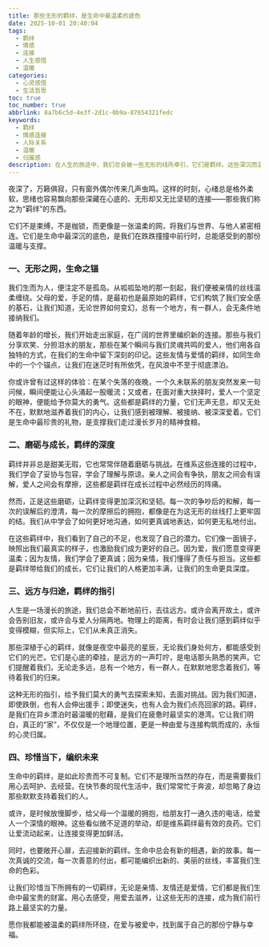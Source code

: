```yaml
---
title: 那些无形的羁绊，是生命中最温柔的底色
date: 2025-10-01 20:40:04
tags:
  - 羁绊
  - 情感
  - 连接
  - 人生感悟
  - 温暖
categories:
  - 心灵感悟
  - 生活哲思
toc: true
toc_number: true
abbrlink: 8a7b6c5d-4e3f-2d1c-0b9a-87654321fedc
keywords:
  - 羁绊
  - 情感连接
  - 人际关系
  - 温暖
  - 归属感
description: 在人生的旅途中，我们总会被一些无形的线所牵引，它们是羁绊。这些深沉而温柔的连接，如同生命中最坚实的底色，给予我们力量、慰藉与方向。它们是爱、是友情、是亲情，是那些让我们感到被理解、被接纳、被深深爱着的瞬间。本文将带你一同感受羁绊的深邃意义，以及它如何滋养我们的灵魂，成为我们前行路上最宝贵的财富。
---
```


夜深了，万籁俱寂，只有窗外偶尔传来几声虫鸣。这样的时刻，心绪总是格外柔软，思绪也容易飘向那些深藏在心底的、无形却又无比坚韧的连接——那些我们称之为“羁绊”的东西。

它们不是束缚，不是枷锁，而更像是一张温柔的网，将我们与世界、与他人紧密相连。它们是生命中最深沉的底色，是我们在跌跌撞撞中前行时，总能感受到的那份温暖与支撑。

### 一、无形之网，生命之锚

我们生而为人，便注定不是孤岛。从呱呱坠地的那一刻起，我们便被亲情的丝线温柔缠绕。父母的爱，手足的情，是最初也是最原始的羁绊，它们构筑了我们安全感的基石，让我们知道，无论世界如何变幻，总有一个地方，有一群人，会无条件地接纳我们。

随着年龄的增长，我们开始走出家庭，在广阔的世界里编织新的连接。那些与我们分享欢笑、分担泪水的朋友，那些在某个瞬间与我们灵魂共鸣的爱人，他们用各自独特的方式，在我们的生命中留下深刻的印记。这些友情与爱情的羁绊，如同生命中的一个个锚点，让我们在迷茫时有所依凭，在风浪中不至于彻底漂泊。

你或许曾有过这样的体验：在某个失落的夜晚，一个久未联系的朋友突然发来一句问候，瞬间便能让心头涌起一股暖流；又或者，在面对重大抉择时，爱人一个坚定的眼神，便能给予你莫大的勇气。这些都是羁绊的力量，它们无声无息，却又无处不在，默默地滋养着我们的内心，让我们感到被理解、被接纳、被深深爱着。它们是生命中最珍贵的礼物，是支撑我们走过漫长岁月的精神食粮。

### 二、磨砺与成长，羁绊的深度

羁绊并非总是甜美无瑕，它也常常伴随着磨砺与挑战。在维系这些连接的过程中，我们学会了妥协与包容，学会了理解与原谅。亲人之间会有争执，朋友之间会有误解，爱人之间会有摩擦，这些都是羁绊在成长过程中必然经历的阵痛。

然而，正是这些磨砺，让羁绊变得更加深沉和坚韧。每一次的争吵后的和解，每一次的误解后的澄清，每一次的摩擦后的拥抱，都像是在为这无形的丝线打上更牢固的结。我们从中学会了如何更好地沟通，如何更真诚地表达，如何更无私地付出。

在这些羁绊中，我们看到了自己的不足，也发现了自己的潜力。它们像一面镜子，映照出我们最真实的样子，也激励我们成为更好的自己。因为爱，我们愿意变得更温柔；因为友情，我们学会了更真诚；因为亲情，我们懂得了责任与担当。这些都是羁绊带给我们的成长，它们让我们的人格更加丰满，让我们的生命更具深度。

### 三、远方与归途，羁绊的指引

人生是一场漫长的旅途，我们总会不断地前行，去往远方。或许会离开故土，或许会告别旧友，或许会与爱人分隔两地。物理上的距离，有时会让我们感到羁绊似乎变得模糊，但实际上，它们从未真正消失。

那些深植于心的羁绊，就像是夜空中最亮的星辰，无论我们身处何方，都能感受到它们的光芒。它们是心底的牵挂，是远方的一声叮咛，是电话那头熟悉的笑声。它们提醒着我们，无论走多远，总有一个地方，有一群人，在默默地思念着我们，等待着我们的归来。

这种无形的指引，给予我们莫大的勇气去探索未知，去面对挑战。因为我们知道，即使跌倒，也有人会伸出援手；即使迷失，也有人会为我们点亮回家的路。羁绊，是我们在异乡漂泊时最温暖的慰藉，是我们在疲惫时最坚实的港湾。它让我们明白，真正的“家”，不仅仅是一个地理位置，更是一种由爱与连接构筑而成的，永恒的心灵归属。

### 四、珍惜当下，编织未来

生命中的羁绊，是如此珍贵而不可复制。它们不是理所当然的存在，而是需要我们用心去呵护、去经营。在快节奏的现代生活中，我们常常忙于奔波，却忽略了身边那些默默支持着我们的人。

或许，是时候放慢脚步，给父母一个温暖的拥抱，给朋友打一通久违的电话，给爱人一个深情的眼神。这些看似微不足道的举动，却是维系羁绊最有效的良药。它们让爱流动起来，让连接变得更加鲜活。

同时，也要敞开心扉，去迎接新的羁绊。生命中总会有新的相遇，新的故事。每一次真诚的交流，每一次善意的付出，都可能编织出新的、美丽的丝线，丰富我们生命的色彩。

让我们珍惜当下所拥有的一切羁绊，无论是亲情、友情还是爱情，它们都是我们生命中最宝贵的财富。用心去感受，用爱去滋养，让这些无形的连接，成为我们前行路上最坚实的力量。

愿你我都能被温柔的羁绊所环绕，在爱与被爱中，找到属于自己的那份宁静与幸福。